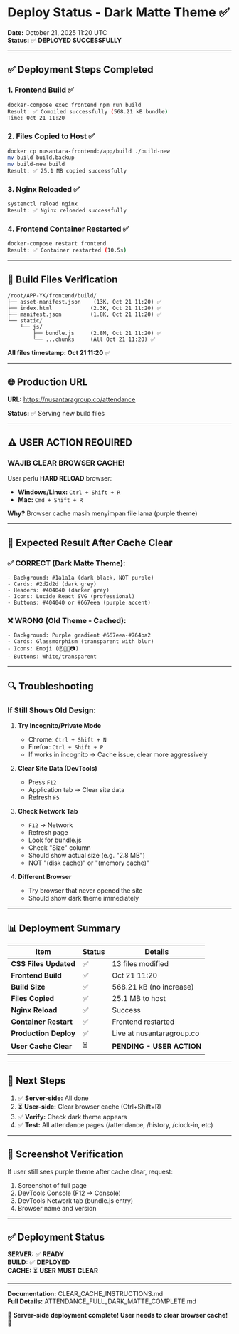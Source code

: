 # Deploy Status - Dark Matte Theme ✅

**Date:** October 21, 2025 11:20 UTC  
**Status:** ✅ **DEPLOYED SUCCESSFULLY**

---

## ✅ Deployment Steps Completed

### 1. **Frontend Build** ✅
```bash
docker-compose exec frontend npm run build
Result: ✅ Compiled successfully (568.21 kB bundle)
Time: Oct 21 11:20
```

### 2. **Files Copied to Host** ✅
```bash
docker cp nusantara-frontend:/app/build ./build-new
mv build build.backup
mv build-new build
Result: ✅ 25.1 MB copied successfully
```

### 3. **Nginx Reloaded** ✅
```bash
systemctl reload nginx
Result: ✅ Nginx reloaded successfully
```

### 4. **Frontend Container Restarted** ✅
```bash
docker-compose restart frontend
Result: ✅ Container restarted (10.5s)
```

---

## 📂 Build Files Verification

```
/root/APP-YK/frontend/build/
├── asset-manifest.json    (13K, Oct 21 11:20) ✅
├── index.html            (2.3K, Oct 21 11:20) ✅
├── manifest.json         (1.8K, Oct 21 11:20) ✅
└── static/
    └── js/
        ├── bundle.js     (2.8M, Oct 21 11:20) ✅
        └── ...chunks     (All Oct 21 11:20) ✅
```

**All files timestamp: Oct 21 11:20** ✅

---

## 🌐 Production URL

**URL:** https://nusantaragroup.co/attendance

**Status:** ✅ Serving new build files

---

## ⚠️ USER ACTION REQUIRED

### **WAJIB CLEAR BROWSER CACHE!**

User perlu **HARD RELOAD** browser:

- **Windows/Linux:** `Ctrl + Shift + R`
- **Mac:** `Cmd + Shift + R`

**Why?** Browser cache masih menyimpan file lama (purple theme)

---

## 🎨 Expected Result After Cache Clear

### **✅ CORRECT (Dark Matte Theme):**
```
- Background: #1a1a1a (dark black, NOT purple)
- Cards: #2d2d2d (dark grey)
- Headers: #404040 (darker grey)
- Icons: Lucide React SVG (professional)
- Buttons: #404040 or #667eea (purple accent)
```

### **❌ WRONG (Old Theme - Cached):**
```
- Background: Purple gradient #667eea-#764ba2
- Cards: Glassmorphism (transparent with blur)
- Icons: Emoji (🕐📱📍📷)
- Buttons: White/transparent
```

---

## 🔍 Troubleshooting

### If Still Shows Old Design:

1. **Try Incognito/Private Mode**
   - Chrome: `Ctrl + Shift + N`
   - Firefox: `Ctrl + Shift + P`
   - If works in incognito → Cache issue, clear more aggressively

2. **Clear Site Data (DevTools)**
   - Press `F12`
   - Application tab → Clear site data
   - Refresh `F5`

3. **Check Network Tab**
   - `F12` → Network
   - Refresh page
   - Look for bundle.js
   - Check "Size" column
   - Should show actual size (e.g. "2.8 MB")
   - NOT "(disk cache)" or "(memory cache)"

4. **Different Browser**
   - Try browser that never opened the site
   - Should show dark theme immediately

---

## 📊 Deployment Summary

| Item | Status | Details |
|------|--------|---------|
| **CSS Files Updated** | ✅ | 13 files modified |
| **Frontend Build** | ✅ | Oct 21 11:20 |
| **Build Size** | ✅ | 568.21 kB (no increase) |
| **Files Copied** | ✅ | 25.1 MB to host |
| **Nginx Reload** | ✅ | Success |
| **Container Restart** | ✅ | Frontend restarted |
| **Production Deploy** | ✅ | Live at nusantaragroup.co |
| **User Cache Clear** | ⏳ | **PENDING - USER ACTION** |

---

## 🎯 Next Steps

1. ✅ **Server-side:** All done
2. ⏳ **User-side:** Clear browser cache (Ctrl+Shift+R)
3. ✅ **Verify:** Check dark theme appears
4. ✅ **Test:** All attendance pages (/attendance, /history, /clock-in, etc)

---

## 📸 Screenshot Verification

If user still sees purple theme after cache clear, request:

1. Screenshot of full page
2. DevTools Console (F12 → Console)
3. DevTools Network tab (bundle.js entry)
4. Browser name and version

---

## ✅ Deployment Status

**SERVER:** ✅ **READY**  
**BUILD:** ✅ **DEPLOYED**  
**CACHE:** ⏳ **USER MUST CLEAR**

---

**Documentation:** CLEAR_CACHE_INSTRUCTIONS.md  
**Full Details:** ATTENDANCE_FULL_DARK_MATTE_COMPLETE.md

🎉 **Server-side deployment complete! User needs to clear browser cache!** 🎉
